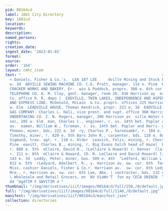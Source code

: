 ```yaml
---
pid: 00164cd
label: 1881 City Directory
key: 1881cd
location: 
keywords: 
description: 
named_persons: 
rights: 
creation_date: 
ingest_date: '2023-01-01'
format: 
source: 
order: '164'
layout: cmhc_item
text: "                                                               sos 53 Sots.
  « Daniels, Fisher & Co.'s.  LEA 187 LEE     dville Mining and Stock Exchange, 106
  w. 3d  ADVILLE SEWING MACHINE CO. C.E. Pratt, manager, 114 n. Pine  FEADVILLE STEAM
  CRACKER WORKS AND BAKERY. Er-  win & Paddock, proprs. 300 e. 6th cor. Hemlock  EADVILLE
  TELEPHONE CO. A. M. Clay, genl. manager, room 20, 416 Harrison ay  eadvillo Transfer
  Co. office R. R. depo |  EADVILLE, TWIN LAKES, INDEPENDENCE AND ASPEN  PASSENGER
  AND EXPRESS LINE. McDonald, McLain  & Co. proprs. oftices 225 Harrison av. and 217
  w. Elm  LEADVILLE HOUSE, Thomas Kendrick, propr. 222 e, 3d  EADVILLE ILLUMINATING
  GAS COMPANY. Charles L. Hali, vice prest. and supt. office 308 Harrison av  ADVILLE
  UNDERTAKING CO. I. N. Rogers, manager, 206 Harrison av  ville Water Co. H. W. Lake,
  sec, 205 w. Elm  man, Charles C., engineer, r. ss. 14th bet. Poplar and Harri- son
  av.  eaman, William W., fireman, r. ss. 14th bet. Poplar and Harri- gon av  my,
  Fhomas, miner, bds, 222 e. 3d  ry, Charles P., harnesamkr, r. 104 e. 5th  ALeary,
  Timothy, miner, r. 820 e. 5th Bars John R., carpenter, bds. 128 e. 8d.  Fleaveck,
  Sigmund, trav. agt. r. 110 n. Alder  Leavick, Felix, mining, r. Chestnut ne. cor.
  Pine  eavitt, Charles B., mining, r. Big Evans Gulch head of Hazel  ELeBlond, William,
  r. 808 e. 5th  eClaire, David N., (LeClaire & Howard) r. Denver  Claire, Laura Miss,
  r. 211 e. 8th  eClaire & Howard, (D. N. LeClaire and David Howard) livery  stable,
  143 e. 3d  Leddy, Peter, miner, bas. 509 e. 4th  ‘Ledford, William L., miner, r.
  812 e. 5th  rLedyard, Adelbert. R., y. Harrison av. ew. cor. 6th  Tedyard, Alice
  Miss, cashier Daniels, Fisher & Co.r. Harriaon av.  sw. cor. 6th Ledyard, R. 8.
  Mre., r, Harrison av. sw. cor. 6th Lee, Abe, | contractor, bds. 132 eo, Chestnut
  \ Wholesale and Retail Grocers, en  NV UiaWn'T  fon ey CECA ONININ  “yaa  “RFT L0G
  Od ‘UgdTIM F SWVITIM 4 "
thumbnail: "/img/derivatives/iiif/images/00164cd/full/250,/0/default.jpg"
full: "/img/derivatives/iiif/images/00164cd/full/1140,/0/default.jpg"
manifest: "/img/derivatives/iiif/00164cd/manifest.json"
collection: directories
---
```

